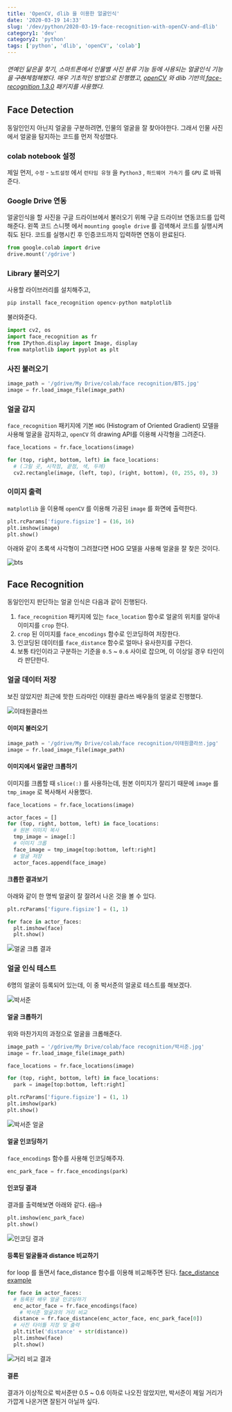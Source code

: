 ```yaml
---
title: 'OpenCV, dlib 을 이용한 얼굴인식'
date: '2020-03-19 14:33'
slug: '/dev/python/2020-03-19-face-recognition-with-openCV-and-dlib'
category1: 'dev'
category2: 'python'
tags: ['python', 'dlib', 'openCV', 'colab']
---
```


###### 연예인 닮은꼴 찾기, 스마트폰에서 인물별 사진 분류 기능 등에 사용되는 얼굴인식 기능을 ~~구현~~체험해봤다. 매우 기초적인 방법으로 진행했고, [openCV](https://opencv.org/) 와 dlib 기반의[ face-recognition 1.3.0](https://pypi.org/project/face-recognition/) 패키지를 사용했다.

<!-- end -->

## Face Detection

동일인인지 아닌지 얼굴을 구분하려면, 인물의 얼굴을 잘 찾아야한다. 그래서 인물 사진에서 얼굴을 탐지하는 코드를 먼저 작성했다.

### colab notebook 설정

제일 먼저, `수정` - `노트설정` 에서 `런타임 유형` 을 `Python3` , `하드웨어 가속기` 를 `GPU` 로 바꿔준다.



### Google Drive 연동

얼굴인식을 할 사진을 구글 드라이브에서 불러오기 위해 구글 드라이브 연동코드를 입력해준다. 왼쪽 코드 스니펫 에서 `mounting google drive` 를 검색해서 코드를 실행시켜줘도 된다. 코드를 실행시킨 후 인증코드까지 입력하면 연동이 완료된다.

```python
from google.colab import drive
drive.mount('/gdrive')
```



### Library 불러오기

사용할 라이브러리를 설치해주고,

```python
pip install face_recognition opencv-python matplotlib
```

불러와준다.

```python
import cv2, os
import face_recognition as fr
from IPython.display import Image, display
from matplotlib import pyplot as plt
```



### 사진 불러오기

```python
image_path = '/gdrive/My Drive/colab/face recognition/BTS.jpg'
image = fr.load_image_file(image_path)
```



### 얼굴 감지

`face_recognition` 패키지에 기본 `HOG` (Histogram of Oriented Gradient) 모델을 사용해 얼굴을 감지하고, `openCV` 의 drawing API를 이용해 사각형을 그려준다.

```python
face_locations = fr.face_locations(image)

for (top, right, bottom, left) in face_locations:
  # (그릴 곳, 시작점, 끝점, 색, 두께)
  cv2.rectangle(image, (left, top), (right, bottom), (0, 255, 0), 3)
```



### 이미지 출력

`matplotlib` 을 이용해 `openCV` 를 이용해 가공된 `image` 를 화면에 출력한다.

```python
plt.rcParams['figure.figsize'] = (16, 16)
plt.imshow(image)
plt.show()
```

아래와 같이 초록색 사각형이 그려졌다면 HOG 모델을 사용해 얼굴을 잘 찾은 것이다.

![bts](./bts.png)





## Face Recognition


동일인인지 판단하는 얼굴 인식은 다음과 같이 진행된다. 

1. `face_recognition` 패키지에 있는 `face_location` 함수로 얼굴의 위치를 알아내 이미지를 `crop` 한다. 
2. `crop` 된 이미지를 `face_encodings` 함수로 인코딩하여 저장한다. 
3. 인코딩된 데이터를 `face_distance` 함수로 얼마나 유사한지를 구한다. 
4. 보통 타인이라고 구분하는 기준을 `0.5` ~ `0.6` 사이로 잡으며, 이 이상일 경우 타인이라 판단한다.



### 얼굴 데이터 저장

보진 않았지만 최근에 핫한 드라마인 이태원 클라쓰 배우들의 얼굴로 진행했다.

![이태원클라쓰](./itaewon.jpg)



#### 이미지 불러오기

```python
image_path = '/gdrive/My Drive/colab/face recognition/이태원클라쓰.jpg'
image = fr.load_image_file(image_path)
```



#### 이미지에서 얼굴만 크롭하기

이미지를 크롭할 때 `slice(:)` 를 사용하는데, 원본 이미지가 잘리기 때문에 `image` 를 `tmp_image` 로 복사해서 사용했다.

```python
face_locations = fr.face_locations(image)

actor_faces = []
for (top, right, bottom, left) in face_locations:
  # 원본 이미지 복사
  tmp_image = image[:]
  # 이미지 크롭
  face_image = tmp_image[top:bottom, left:right]
  # 얼굴 저장
  actor_faces.append(face_image)
```



#### 크롭한 결과보기

아래와 같이 한 명씩 얼굴이 잘 잘려서 나온 것을 볼 수 있다.

```python
plt.rcParams['figure.figsize'] = (1, 1)

for face in actor_faces:
  plt.imshow(face)
  plt.show()
```

![얼굴 크롭 결과](./crop_face_result.png)



### 얼굴 인식 테스트

6명의 얼굴이 등록되어 있는데, 이 중 박서준의 얼굴로 테스트를 해보겠다. 

![박서준](./park.jpg)



#### 얼굴 크롭하기

위와 마찬가지의 과정으로 얼굴을 크롭해준다.

```python
image_path = '/gdrive/My Drive/colab/face recognition/박서준.jpg'
image = fr.load_image_file(image_path)

face_locations = fr.face_locations(image)

for (top, right, bottom, left) in face_locations:
  park = image[top:bottom, left:right]

plt.rcParams['figure.figsize'] = (1, 1)
plt.imshow(park)
plt.show()
```

![박서준 얼굴](./park_face.png)



#### 얼굴 인코딩하기

`face_encodings` 함수를 사용해 인코딩해주자.

```python
enc_park_face = fr.face_encodings(park)
```



#### 인코딩 결과

결과를 출력해보면 아래와 같다. ~~(음..)~~

```python
plt.imshow(enc_park_face)
plt.show()
```

![인코딩 결과](./encoding_results.png)



#### 등록된 얼굴들과 distance 비교하기

for loop 를 돌면서 face_distance 함수를 이용해 비교해주면 된다. [face_distance example](https://github.com/ageitgey/face_recognition/blob/master/examples/face_distance.py)

```python
for face in actor_faces:
  # 등록된 배우 얼굴 인코딩하기
  enc_actor_face = fr.face_encodings(face)
	# 박서준 얼굴과의 거리 비교
  distance = fr.face_distance(enc_actor_face, enc_park_face[0])
  # 사진 타이틀 지정 및 출력
  plt.title('distance' + str(distance))
  plt.imshow(face)
  plt.show()
```

![거리 비교 결과](./compare_results.png)

#### 결론

결과가 이상적으로 박서준만 0.5 ~ 0.6 이하로 나오진 않았지만, 박서준이 제일 거리가 가깝게 나온거면 잘된거 아닐까 싶다.